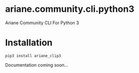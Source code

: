 ariane.community.cli.python3
============================

Ariane Community CLI For Python 3

# Installation

```
pip3 install ariane_clip3
```

Documentation coming soon...